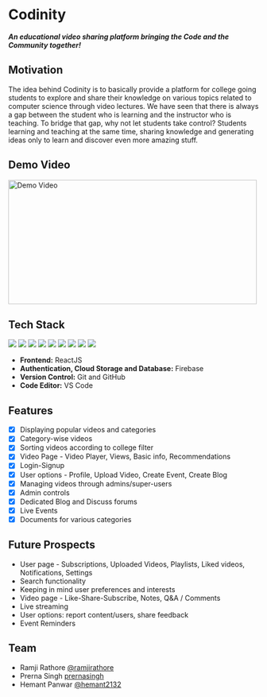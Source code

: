 # Codinity

**_An educational video sharing platform bringing the Code and the Community together!_**

## Motivation

The idea behind Codinity is to basically provide a platform for college going students to explore and share their knowledge on various topics related to computer science through video lectures. We have seen that there is always a gap between the student who is learning and the instructor who is teaching. To bridge that gap, why not let students take control? Students learning and teaching at the same time, sharing knowledge and generating ideas only to learn and discover even more amazing stuff.

## Demo Video

<a href="https://drive.google.com/file/d/1XigPmFXomFgjuBwPMHRNe6oP97FoExY2/view?usp=sharing"> <img src="https://user-images.githubusercontent.com/45938556/103353044-c5126400-4acd-11eb-8ba2-6cb86e5fadd8.jpg" alt="Demo Video" height='250' width='500'/> </a>

## Tech Stack

<img src="https://img.shields.io/badge/html5%20-%23E34F26.svg?&style=for-the-badge&logo=html5&logoColor=white"/> <img src="https://img.shields.io/badge/css3%20-%231572B6.svg?&style=for-the-badge&logo=css3&logoColor=white"/> <img src="https://img.shields.io/badge/javascript%20-%23323330.svg?&style=for-the-badge&logo=javascript&logoColor=%23F7DF1E"/> <img src="https://img.shields.io/badge/react%20-%2320232a.svg?&style=for-the-badge&logo=react&logoColor=%2361DAFB"/> <img src="https://img.shields.io/badge/redux%20-%23593d88.svg?&style=for-the-badge&logo=redux&logoColor=white"/> <img src="https://img.shields.io/badge/material%20ui%20-%230081CB.svg?&style=for-the-badge&logo=material-ui&logoColor=white"/> <img src="https://img.shields.io/badge/firebase%20-%23039BE5.svg?&style=for-the-badge&logo=firebase"/> <img src="https://img.shields.io/badge/markdown-%23000000.svg?&style=for-the-badge&logo=markdown&logoColor=white"/> <img src="https://img.shields.io/badge/github%20-%23121011.svg?&style=for-the-badge&logo=github&logoColor=white"/>

-   **Frontend:** ReactJS
-   **Authentication, Cloud Storage and Database:** Firebase
-   **Version Control:** Git and GitHub
-   **Code Editor:** VS Code

## Features

-   [x] Displaying popular videos and categories
-   [x] Category-wise videos
-   [x] Sorting videos according to college filter
-   [x] Video Page - Video Player, Views, Basic info, Recommendations
-   [x] Login-Signup
-   [x] User options - Profile, Upload Video, Create Event, Create Blog
-   [x] Managing videos through admins/super-users
-   [x] Admin controls
-   [x] Dedicated Blog and Discuss forums
-   [x] Live Events
-   [x] Documents for various categories

## Future Prospects

-   User page - Subscriptions, Uploaded Videos, Playlists, Liked videos, Notifications, Settings
-   Search functionality
-   Keeping in mind user preferences and interests
-   Video page - Like-Share-Subscribe, Notes, Q&A / Comments
-   Live streaming
-   User options: report content/users, share feedback
-   Event Reminders

## Team

-   Ramji Rathore [@ramjirathore](https://github.com/ramjirathore)
-   Prerna Singh [prernasingh](https://github.com/prernasingh14)
-   Hemant Panwar [@hemant2132](https://github.com/hemant2132)
